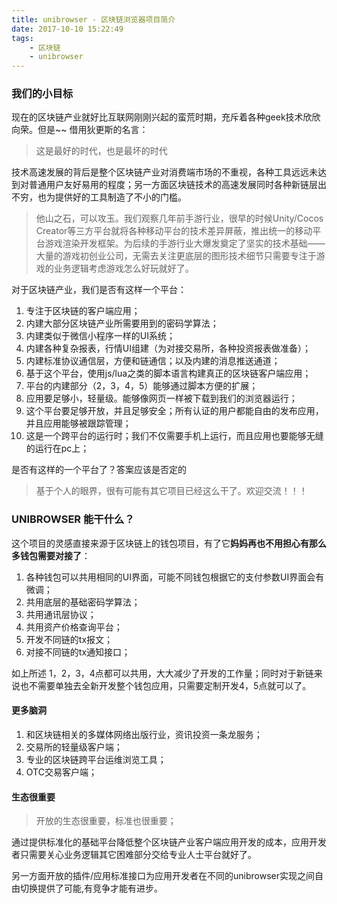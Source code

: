 ```yaml
---
title: unibrowser - 区块链浏览器项目简介
date: 2017-10-10 15:22:49
tags: 
    - 区块链 
    - unibrowser
---
```


### 我们的小目标

现在的区块链产业就好比互联网刚刚兴起的蛮荒时期，充斥着各种geek技术欣欣向荣。但是~~ 借用狄更斯的名言：

> 这是最好的时代，也是最坏的时代

技术高速发展的背后是整个区块链产业对消费端市场的不重视，各种工具远远未达到对普通用户友好易用的程度；另一方面区块链技术的高速发展同时各种新链层出不穷，也为提供好的工具制造了不小的门槛。


> 他山之石，可以攻玉。我们观察几年前手游行业，很早的时候Unity/Cocos Creator等三方平台就将各种移动平台的技术差异屏蔽，推出统一的移动平台游戏渲染开发框架。为后续的手游行业大爆发奠定了坚实的技术基础——大量的游戏初创业公司，无需去关注更底层的图形技术细节只需要专注于游戏的业务逻辑考虑游戏怎么好玩就好了。


对于区块链产业，我们是否有这样一个平台：

1. 专注于区块链的客户端应用；
2. 内建大部分区块链产业所需要用到的密码学算法；
3. 内建类似于微信小程序一样的UI系统；
4. 内建各种复杂报表，行情UI组建（为对接交易所，各种投资报表做准备）；
5. 内建标准协议通信层，方便和链通信；以及内建的消息推送通道；
6. 基于这个平台，使用js/lua之类的脚本语言构建真正的区块链客户端应用；
7. 平台的内建部分（2，3，4，5）能够通过脚本方便的扩展；
8. 应用要足够小，轻量级。能够像网页一样被下载到我们的浏览器运行；
9. 这个平台要足够开放，并且足够安全；所有认证的用户都能自由的发布应用，并且应用能够被跟踪管理；
10. 这是一个跨平台的运行时；我们不仅需要手机上运行，而且应用也要能够无缝的运行在pc上；


是否有这样的一个平台了？答案应该是否定的

> 基于个人的眼界，很有可能有其它项目已经这么干了。欢迎交流！！！



### UNIBROWSER 能干什么？

这个项目的灵感直接来源于区块链上的钱包项目，有了它**妈妈再也不用担心有那么多钱包需要对接了**：

1. 各种钱包可以共用相同的UI界面，可能不同钱包根据它的支付参数UI界面会有微调；
2. 共用底层的基础密码学算法；
3. 共用通讯层协议；
3. 共用资产价格查询平台；
4. 开发不同链的tx报文；
5. 对接不同链的tx通知接口；

如上所述 1，2，3，4点都可以共用，大大减少了开发的工作量；同时对于新链来说也不需要单独去全新开发整个钱包应用，只需要定制开发4，5点就可以了。


#### 更多脑洞

1. 和区块链相关的多媒体网络出版行业，资讯投资一条龙服务；
2. 交易所的轻量级客户端；
3. 专业的区块链跨平台运维浏览工具；
4. OTC交易客户端；


#### 生态很重要

> 开放的生态很重要，标准也很重要；

通过提供标准化的基础平台降低整个区块链产业客户端应用开发的成本，应用开发者只需要关心业务逻辑其它困难部分交给专业人士平台就好了。

另一方面开放的插件/应用标准接口为应用开发者在不同的unibrowser实现之间自由切换提供了可能,有竞争才能有进步。







